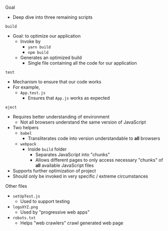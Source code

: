 Goal
- Deep dive into three remaining scripts

`build`
- Goal: to optimize our application
	- Invoke by
		- `yarn build`
		- `npm build`
	- Generates an optimized build
		- Single file containing all the code for our application

`test`
- Mechanism to ensure that our code works
- For example,
	- `App.test.js`
		- Ensures that `App.js` works as expected

`eject`
- Requires better understanding of environment
	- Not all browsers understand the same version of JavaScript
- Two helpers
	- `babel`
		- Transliterates code into version understandable to **all** browsers
	- `webpack`
		- Inside `build` folder
			- Separates JavaScript into "chunks"
			- Allows different pages to only access necessary "chunks" of **all** available JavaScript files
- Supports further optimization of project
- Should only be invoked in very specific / extreme circumstances

Other files
- `setUpTest.js`
	- Used to support testing
- `logoXYZ.png`
	- Used by "progressive web apps"
- `robots.txt`
	- Helps "web crawlers" crawl generated web page

